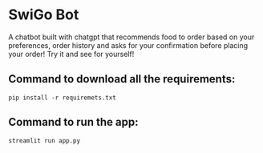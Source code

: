 # SwiGo Bot
A chatbot built with chatgpt that recommends food to order based on your preferences, order history and asks for your confirmation before placing your order!
Try it and see for yourself!

## Command to download all the requirements:
```
pip install -r requiremets.txt
```

## Command to run the app:
```
streamlit run app.py
```
